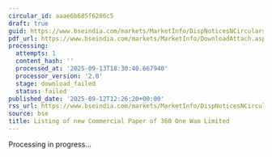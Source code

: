 ```yaml
---
circular_id: aaae6b685f6286c5
draft: true
guid: https://www.bseindia.com/markets/MarketInfo/DispNoticesNCirculars.aspx?Noticeid={51C2ADC9-7F70-48B7-85F5-771FB197BC60}&noticeno=20250912-82&dt=09/12/2025&icount=82&totcount=103&flag=0
pdf_url: https://www.bseindia.com/markets/MarketInfo/DownloadAttach.aspx?id=20250912-82&attachedId=
processing:
  attempts: 1
  content_hash: ''
  processed_at: '2025-09-13T18:30:40.667940'
  processor_version: '2.0'
  stage: download_failed
  status: failed
published_date: '2025-09-12T12:26:20+00:00'
rss_url: https://www.bseindia.com/markets/MarketInfo/DispNoticesNCirculars.aspx?Noticeid={51C2ADC9-7F70-48B7-85F5-771FB197BC60}&noticeno=20250912-82&dt=09/12/2025&icount=82&totcount=103&flag=0
source: bse
title: Listing of new Commercial Paper of 360 One Wam Limited
---
```


Processing in progress...